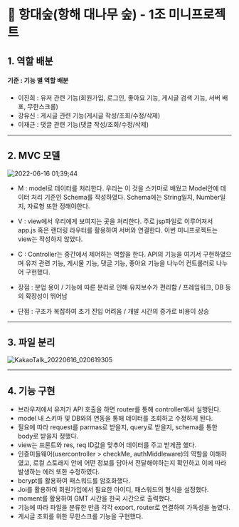 # 🎋 항대숲(항해 대나무 숲) - 1조 미니프로젝트

## 1. 역할 배분
 #### 기준 : 기능 별 역할 배분
* 이진희 : 유저 관련 기능(회원가입, 로그인, 좋아요 기능, 게시글 검색 기능, 서버 배포, 무한스크롤)
* 강유신 : 게시글 관련 기능(게시글 작성/조회/수정/삭제)
* 이재근 : 댓글 관련 기능(댓글 작성/조회/수정/삭제)

-------------------

## 2. MVC 모델
![2022-06-16 01;39;44](https://user-images.githubusercontent.com/96379177/173880550-3afdabf6-384f-44c9-a444-6e4ff2b77e50.PNG)


* M : model로 데이터를 처리한다. 우리는 이 것을 스키마로 배웠고 Model안에 데이터 처리 기준인 Schema를 작성하였다.
Schema에는 String일지, Number일지, 자료형 또한 정해야한다.

* V : view에서 우리에게 보여지는 곳을 처리한다.
주로 jsp파일로 이루어져서 app.js 혹은 랜더링 라우터를 활용하여 서버와 연결한다.
이번 미니프로젝트는 view는 작성하지 않았다.

* C : Controller는 중간에서 제어하는 역할을 한다.
API의 기능을 여기서 구현하였으며 유저 관련 기능, 게시물 기능, 댓글 기능, 좋아요 기능을 나누어 컨트롤러로 나누어 구현했다.

* 장점 : 분업 용이 / 기능에 따른 분리로 인해 유지보수가 편리함 / 프레임워크, DB 등의 확장성이 뛰어남
* 단점 : 구조가 복잡하여 초기 진입 어려움 / 개발 시간의 증가로 비용이 상승

------------------

## 3. 파일 분리
![KakaoTalk_20220616_020619305](https://user-images.githubusercontent.com/96379177/173885233-b51e9f3d-9a4e-41f6-9ccc-d1f0614d31ee.jpg)



------------------
## 4. 기능 구현
* 브라우저에서 유저가 API 호출을 하면 router를 통해 controller에서 실행된다.
* model 내 스키마 및 DB와의 연동을 통해 데이터를 조회하고 수정하게 된다. 
* 필요에 따라 request를 parmas로 받을지, query로 받을지, schema를 통한 body로 받을지 정했다.
* view는 프론트와 res, req ID값을 맞추어 데이터를 주고 받게끔 했다.
* 인증미들웨어(usercontroller > checkMe, authMiddleware)의 역할을 이해하였고, 로컬 스토래지 안에 어떤 정보를 담아서 전달해야하는지 확인하고 이에 따라 발생하는 에러 또한 수정하였다.
* bcrypt를 활용하여 패스워드를 암호화했다.
* Joi를 활용하여 회원가입에서 필요한 아이디, 패스워드의 형식을 설정했다.
* moment를 활용하여 GMT 시간을 한국 시간으로 출력했다.
* 기능에 따라 파일을 분류한 만큼 각각 export, router로 연결하여 가독성을 높였다.
* 게시글 조회를 위한 무한스크롤 기능을 구현했다.
